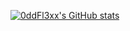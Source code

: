 [![0ddFl3xx's GitHub stats](https://github-readme-stats.vercel.app/api?username=0ddFl3xx&show_icons=true&theme=tokyonight)](https://github.com/0ddFl3xx/github-readme-stats)
